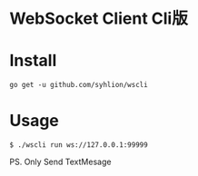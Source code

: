 # WebSocket Client Cli版

# Install

`go get -u github.com/syhlion/wscli`

# Usage

```
$ ./wscli run ws://127.0.0.1:99999
```

PS. Only Send TextMesage
